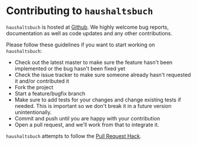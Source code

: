 # Contributing to `haushaltsbuch`

`haushaltsbuch` is hosted at [Github](http://github.com/suhlig/`haushaltsbuch`). We highly welcome bug reports, documentation as well as code updates and any other contributions.

Please follow these guidelines if you want to start working on `haushaltsbuch`:

* Check out the latest master to make sure the feature hasn't been implemented or the bug hasn't been fixed yet
* Check the issue tracker to make sure someone already hasn't requested it and/or contributed it
* Fork the project
* Start a feature/bugfix branch
* Make sure to add tests for your changes and change existing tests if needed. This is important so we don't break it in a future version unintentionally.
* Commit and push until you are happy with your contribution
* Open a pull request, and we'll work from that to integrate it.

`haushaltsbuch` attempts to follow the [Pull Request Hack](http://felixge.de/2013/03/11/the-pull-request-hack.html).
